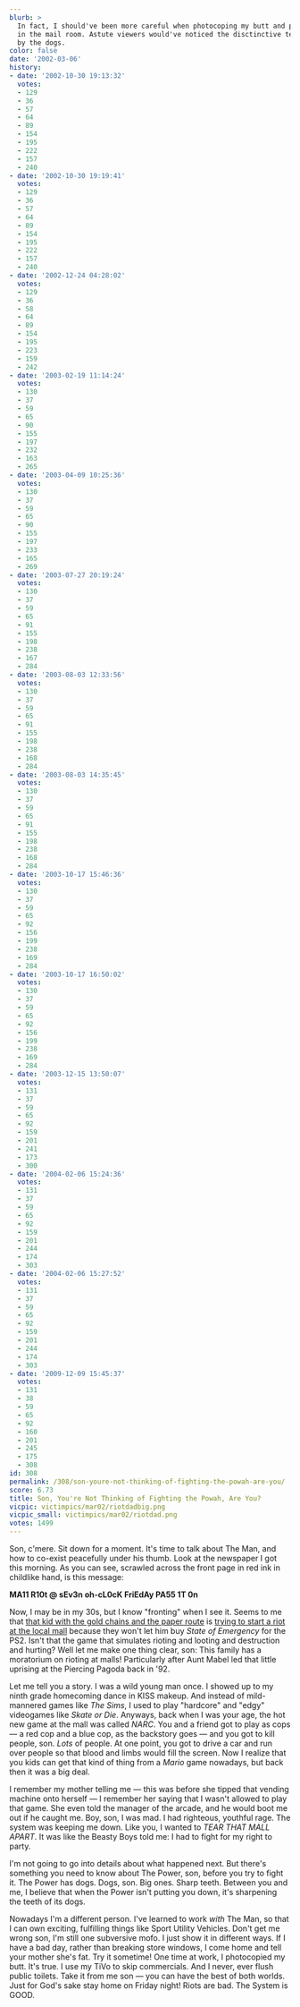 ```yaml
---
blurb: >
  In fact, I should've been more careful when photocoping my butt and posting it up
  in the mail room. Astute viewers would've noticed the disctinctive teeth marks left
  by the dogs.
color: false
date: '2002-03-06'
history:
- date: '2002-10-30 19:13:32'
  votes:
  - 129
  - 36
  - 57
  - 64
  - 89
  - 154
  - 195
  - 222
  - 157
  - 240
- date: '2002-10-30 19:19:41'
  votes:
  - 129
  - 36
  - 57
  - 64
  - 89
  - 154
  - 195
  - 222
  - 157
  - 240
- date: '2002-12-24 04:28:02'
  votes:
  - 129
  - 36
  - 58
  - 64
  - 89
  - 154
  - 195
  - 223
  - 159
  - 242
- date: '2003-02-19 11:14:24'
  votes:
  - 130
  - 37
  - 59
  - 65
  - 90
  - 155
  - 197
  - 232
  - 163
  - 265
- date: '2003-04-09 10:25:36'
  votes:
  - 130
  - 37
  - 59
  - 65
  - 90
  - 155
  - 197
  - 233
  - 165
  - 269
- date: '2003-07-27 20:19:24'
  votes:
  - 130
  - 37
  - 59
  - 65
  - 91
  - 155
  - 198
  - 238
  - 167
  - 284
- date: '2003-08-03 12:33:56'
  votes:
  - 130
  - 37
  - 59
  - 65
  - 91
  - 155
  - 198
  - 238
  - 168
  - 284
- date: '2003-08-03 14:35:45'
  votes:
  - 130
  - 37
  - 59
  - 65
  - 91
  - 155
  - 198
  - 238
  - 168
  - 284
- date: '2003-10-17 15:46:36'
  votes:
  - 130
  - 37
  - 59
  - 65
  - 92
  - 156
  - 199
  - 238
  - 169
  - 284
- date: '2003-10-17 16:50:02'
  votes:
  - 130
  - 37
  - 59
  - 65
  - 92
  - 156
  - 199
  - 238
  - 169
  - 284
- date: '2003-12-15 13:50:07'
  votes:
  - 131
  - 37
  - 59
  - 65
  - 92
  - 159
  - 201
  - 241
  - 173
  - 300
- date: '2004-02-06 15:24:36'
  votes:
  - 131
  - 37
  - 59
  - 65
  - 92
  - 159
  - 201
  - 244
  - 174
  - 303
- date: '2004-02-06 15:27:52'
  votes:
  - 131
  - 37
  - 59
  - 65
  - 92
  - 159
  - 201
  - 244
  - 174
  - 303
- date: '2009-12-09 15:45:37'
  votes:
  - 131
  - 38
  - 59
  - 65
  - 92
  - 160
  - 201
  - 245
  - 175
  - 308
id: 308
permalink: /308/son-youre-not-thinking-of-fighting-the-powah-are-you/
score: 6.73
title: Son, You're Not Thinking of Fighting the Powah, Are You?
vicpic: victimpics/mar02/riotdadbig.png
vicpic_small: victimpics/mar02/riotdad.png
votes: 1499
---
```


Son, c'mere. Sit down for a moment. It's time to talk about The Man, and
how to co-exist peacefully under his thumb. Look at the newspaper I got
this morning. As you can see, scrawled across the front page in red ink
in childlike hand, is this message:

**MA11 R10t @ sEv3n oh-cL0cK FriEdAy PA55 1T 0n**

Now, I may be in my 30s, but I know "fronting" when I see it. Seems to
me that [that kid with the gold chains and the paper
route](@/victim/304.md) is [trying to start a riot at the local
mall](@/victim/306.md) because they won't let him buy *State of
Emergency* for the PS2. Isn't that the game that simulates rioting and
looting and destruction and hurting? Well let me make one thing clear,
son: This family has a moratorium on rioting at malls! Particularly
after Aunt Mabel led that little uprising at the Piercing Pagoda back in
'92.

Let me tell you a story. I was a wild young man once. I showed up to my
ninth grade homecoming dance in KISS makeup. And instead of
mild-mannered games like *The Sims*, I used to play "hardcore" and
"edgy" videogames like *Skate or Die*. Anyways, back when I was your
age, the hot new game at the mall was called *NARC*. You and a friend
got to play as cops — a red cop and a blue cop, as the backstory goes
— and you got to kill people, son. *Lots* of people. At one point, you
got to drive a car and run over people so that blood and limbs would
fill the screen. Now I realize that you kids can get that kind of thing
from a *Mario* game nowadays, but back then it was a big deal.

I remember my mother telling me — this was before she tipped that
vending machine onto herself — I remember her saying that I wasn't
allowed to play that game. She even told the manager of the arcade, and
he would boot me out if he caught me. Boy, son, I was mad. I had
righteous, youthful rage. The system was keeping me down. Like you, I
wanted to *TEAR THAT MALL APART*. It was like the Beasty Boys told me: I
had to fight for my right to party.

I'm not going to go into details about what happened next. But there's
something you need to know about The Power, son, before you try to fight
it. The Power has dogs. Dogs, son. Big ones. Sharp teeth. Between you
and me, I believe that when the Power isn't putting you down, it's
sharpening the teeth of its dogs.

Nowadays I'm a different person. I've learned to work *with* The Man, so
that I can own exciting, fulfilling things like Sport Utility Vehicles.
Don't get me wrong son, I'm still one subversive mofo. I just show it in
different ways. If I have a bad day, rather than breaking store windows,
I come home and tell your mother she's fat. Try it sometime! One time at
work, I photocopied my butt. It's true. I use my TiVo to skip
commercials. And I never, ever flush public toilets. Take it from me son
— you can have the best of both worlds. Just for God's sake stay home
on Friday night! Riots are bad. The System is GOOD.